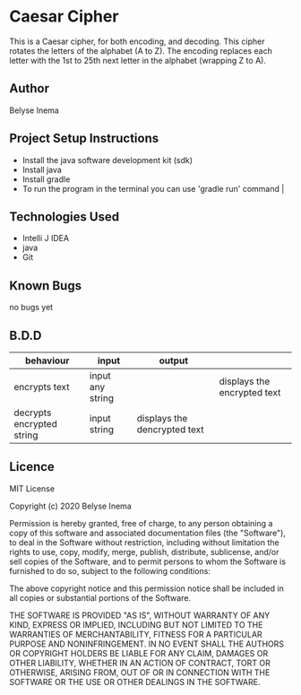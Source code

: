 # Caesar Cipher
This is a Caesar cipher, for both encoding, and decoding.  This cipher rotates the letters of the alphabet (A to Z). The encoding replaces each letter with the 1st to 25th next letter in the alphabet (wrapping Z to A).

## Author
Belyse Inema

## Project Setup Instructions
* Install the java software development kit (sdk)
* Install java
* Install gradle
* To run the program in the terminal you can use 'gradle run' command
 |

## Technologies Used
* Intelli J IDEA
* java
* Git

## Known Bugs
no bugs yet

## B.D.D


|behaviour   | input  |  output |   |
|---|---|---|---|
| encrypts text|input any string|  | displays the encrypted text  |
| decrypts encrypted string| input string | displays the dencrypted text  

## Licence
MIT License

Copyright (c) 2020 Belyse Inema

Permission is hereby granted, free of charge, to any person obtaining a copy of this software and associated documentation files (the "Software"), to deal in the Software without restriction, including without limitation the rights to use, copy, modify, merge, publish, distribute, sublicense, and/or sell copies of the Software, and to permit persons to whom the Software is furnished to do so, subject to the following conditions:

The above copyright notice and this permission notice shall be included in all copies or substantial portions of the Software.

THE SOFTWARE IS PROVIDED "AS IS", WITHOUT WARRANTY OF ANY KIND, EXPRESS OR IMPLIED, INCLUDING BUT NOT LIMITED TO THE WARRANTIES OF MERCHANTABILITY, FITNESS FOR A PARTICULAR PURPOSE AND NONINFRINGEMENT. IN NO EVENT SHALL THE AUTHORS OR COPYRIGHT HOLDERS BE LIABLE FOR ANY CLAIM, DAMAGES OR OTHER LIABILITY, WHETHER IN AN ACTION OF CONTRACT, TORT OR OTHERWISE, ARISING FROM, OUT OF OR IN CONNECTION WITH THE SOFTWARE OR THE USE OR OTHER DEALINGS IN THE SOFTWARE.
